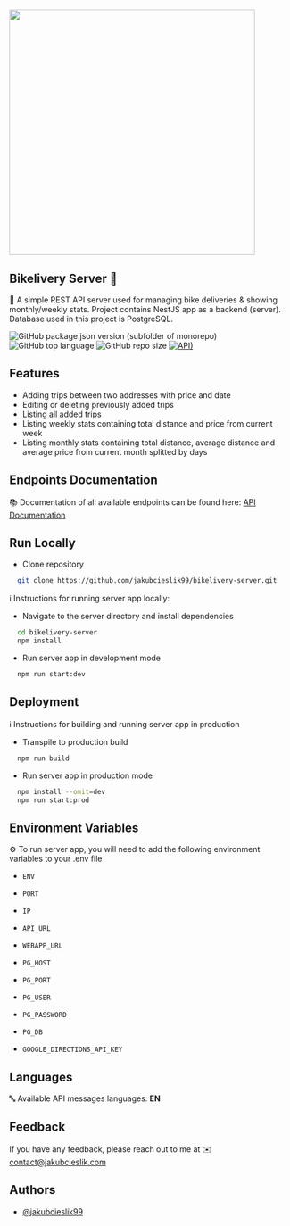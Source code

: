 # <img src="https://i.ibb.co/F43sFj3/bikelivery-server-1.png" width="440">

## Bikelivery Server 🚴

📌 A simple REST API server used for managing bike deliveries & showing monthly/weekly stats. Project contains NestJS app as
a backend (server). Database used in this project is PostgreSQL.

![GitHub package.json version (subfolder of monorepo)](https://img.shields.io/github/package-json/v/jakubcieslik99/bikelivery-server?color=orange&filename=server%2Fpackage.json&label=server%20version)
![GitHub top language](https://img.shields.io/github/languages/top/jakubcieslik99/bikelivery-server)
![GitHub repo size](https://img.shields.io/github/repo-size/jakubcieslik99/bikelivery-server)
[![API)](https://img.shields.io/website?label=demo%20website&url=https%3A%2F%2Fapi.bikelivery-server.jakubcieslik.com%2F)](https://api.bikelivery-server.jakubcieslik.com/)

## Features

- Adding trips between two addresses with price and date
- Editing or deleting previously added trips
- Listing all added trips
- Listing weekly stats containing total distance and price from current week
- Listing monthly stats containing total distance, average distance and average price from current month splitted by days

## Endpoints Documentation

📚 Documentation of all available endpoints can be found here:
[API Documentation](https://documenter.getpostman.com/view/20607862/2s93CHtut2)

## Run Locally

- Clone repository

```bash
  git clone https://github.com/jakubcieslik99/bikelivery-server.git
```

ℹ️ Instructions for running server app locally:

- Navigate to the server directory and install dependencies

```bash
  cd bikelivery-server
  npm install
```

- Run server app in development mode

```bash
  npm run start:dev
```

## Deployment

ℹ️ Instructions for building and running server app in production

- Transpile to production build

```bash
  npm run build
```

- Run server app in production mode

```bash
  npm install --omit=dev
  npm run start:prod
```

## Environment Variables

⚙️ To run server app, you will need to add the following environment variables to your .env file

- `ENV`

- `PORT`

- `IP`

- `API_URL`

- `WEBAPP_URL`

- `PG_HOST`

- `PG_PORT`

- `PG_USER`

- `PG_PASSWORD`

- `PG_DB`

- `GOOGLE_DIRECTIONS_API_KEY`

## Languages

🔤 Available API messages languages: **EN**

## Feedback

If you have any feedback, please reach out to me at ✉️ contact@jakubcieslik.com

## Authors

- [@jakubcieslik99](https://www.github.com/jakubcieslik99)
